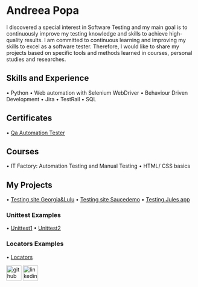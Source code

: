 # Andreea Popa
I discovered a special interest in Software Testing and my main goal is to continuously improve my testing knowledge and skills to achieve high-quality results.  I am committed to continuous learning and improving my skills to excel as a software tester. Therefore, I would like to share my projects based on specific tools and methods learned in courses, personal studies and researches.

## Skills and Experience
• Python 
• Web automation with Selenium WebDriver
• Behaviour Driven Development
• Jira 
• TestRail
• SQL 

## Certificates
• [Qa Automation Tester](https://www.linkedin.com/posts/andreeapopa9793_qa-automation-testing-certification-activity-7071803579019214849-kGY-?utm_source=share&utm_medium=member_desktop)

## Courses
• IT Factory: Automation Testing and Manual Testing
• HTML/ CSS basics

## My Projects
• [Testing site Georgia&Lulu](https://github.com/AndreeaPopa9/ExamProject_BDD)
• [Testing site Saucedemo](https://github.com/AndreeaPopa9/SaucedemoTest)
• [Testing Jules app](https://github.com/AndreeaPopa9/JulesTest)

### Unittest Examples
• [Unittest1](https://github.com/AndreeaPopa9/Unittest1)
• [Unittest2](https://github.com/AndreeaPopa9/Unittest2)

### Locators Examples
• [Locators](https://github.com/AndreeaPopa9/Locators/tree/main/locators)

[<img src='https://cdn.jsdelivr.net/npm/simple-icons@3.0.1/icons/github.svg' alt='github' height='40'>](https://github.com/AndreeaPopa9)  [<img src='https://cdn.jsdelivr.net/npm/simple-icons@3.0.1/icons/linkedin.svg' alt='linkedin' height='40'>](https://www.linkedin.com/in/andreeapopa9793/)  









